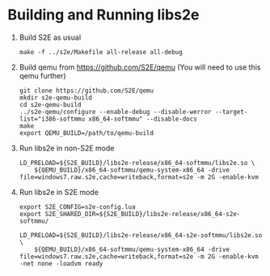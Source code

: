 Building and Running libs2e
===========================

1. Build S2E as usual 

   ```
   make -f ../s2e/Makefile all-release all-debug
   ```
   
2. Build qemu from https://github.com/S2E/qemu (You will need to use this qemu further)
   
   ```
   git clone https://github.com/S2E/qemu
   mkdir s2e-qemu-build
   cd s2e-qemu-build
   ../s2e-qemu/configure --enable-debug --disable-werror --target-list="i386-softmmu x86_64-softmmu" --disable-docs
   make
   export QEMU_BUILD=/path/to/qemu-build
   ```
   
3. Run libs2e in non-S2E mode
   
   ```
   LD_PRELOAD=${S2E_BUILD}/libs2e-release/x86_64-softmmu/libs2e.so \
       ${QEMU_BUILD}/x86_64-softmmu/qemu-system-x86_64 -drive file=windows7.raw.s2e,cache=writeback,format=s2e -m 2G -enable-kvm
   ```
   
4. Run libs2e in S2E mode
   
   ```
   export S2E_CONFIG=s2e-config.lua
   export S2E_SHARED_DIR=${S2E_BUILD}/libs2e-release/x86_64-s2e-softmmu/

   LD_PRELOAD=${S2E_BUILD}/libs2e-release/x86_64-s2e-softmmu/libs2e.so \
       ${QEMU_BUILD}/x86_64-softmmu/qemu-system-x86_64 -drive file=windows7.raw.s2e,cache=writeback,format=s2e -m 2G -enable-kvm -net none -loadvm ready
   ```
